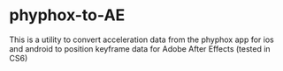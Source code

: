 # phyphox-to-AE
This is a utility to convert acceleration data from the phyphox app for ios and android to position keyframe data for Adobe After Effects (tested in CS6)
